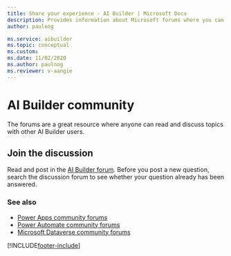 ```yaml
---
title: Share your experience - AI Builder | Microsoft Docs
description: Provides information about Microsoft forums where you can read and contribute to discussions about AI Builder 
author: paulnog

ms.service: aibuilder
ms.topic: conceptual
ms.custom:
ms.date: 11/02/2020
ms.author: paulnog
ms.reviewer: v-aangie
---
```


# AI Builder community

The forums are a great resource where anyone can read and discuss topics with other AI Builder users.

## Join the discussion

Read and post in the [AI Builder forum](https://go.microsoft.com/fwlink/?linkid=2092048). Before you post a new question, search the discussion forum to see whether your question already has been answered.

### See also

- [Power Apps community forums](https://powerusers.microsoft.com/t5/AI-Builder/bd-p/AIBuilder1)
- [Power Automate community forums](https://powerusers.microsoft.com/t5/AI-Builder/bd-p/AIBuilder)
- [Microsoft Dataverse community forums](https://powerusers.microsoft.com/t5/Common-Data-Services/ct-p/PA_CommonDataServices)  


[!INCLUDE[footer-include](includes/footer-banner.md)]